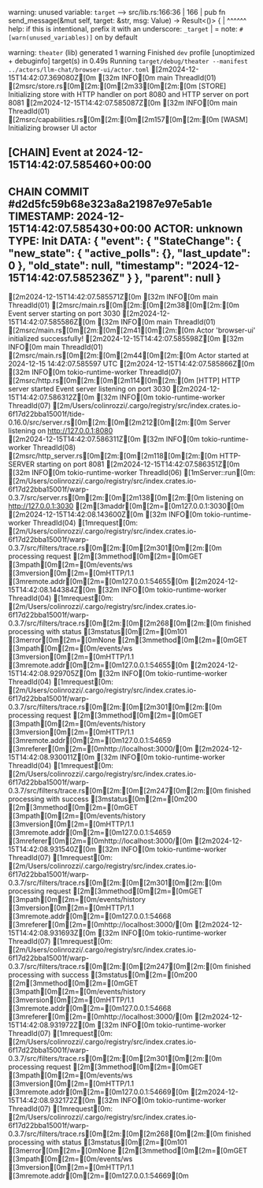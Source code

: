 warning: unused variable: `target`
   --> src/lib.rs:166:36
    |
166 |     pub fn send_message(&mut self, target: &str, msg: Value) -> Result<()> {
    |                                    ^^^^^^ help: if this is intentional, prefix it with an underscore: `_target`
    |
    = note: `#[warn(unused_variables)]` on by default

warning: `theater` (lib) generated 1 warning
    Finished `dev` profile [unoptimized + debuginfo] target(s) in 0.49s
     Running `target/debug/theater --manifest ../actors/llm-chat/browser-ui/actor.toml`
[2m2024-12-15T14:42:07.369080Z[0m [32m INFO[0m main ThreadId(01) [2msrc/store.rs[0m[2m:[0m[2m33[0m[2m:[0m [STORE] Initializing store with HTTP handler on port 8080 and HTTP server on port 8081
[2m2024-12-15T14:42:07.585087Z[0m [32m INFO[0m main ThreadId(01) [2msrc/capabilities.rs[0m[2m:[0m[2m157[0m[2m:[0m [WASM] Initializing browser UI actor

[CHAIN] Event at 2024-12-15T14:42:07.585460+00:00
----------------------------------
CHAIN COMMIT #d2d5fc59b68e323a8a21987e97e5ab1e
TIMESTAMP: 2024-12-15T14:42:07.585430+00:00
ACTOR: unknown
TYPE: Init
DATA:
{
  "event": {
    "StateChange": {
      "new_state": {
        "active_polls": {},
        "last_update": 0
      },
      "old_state": null,
      "timestamp": "2024-12-15T14:42:07.585236Z"
    }
  },
  "parent": null
}
----------------------------------

[2m2024-12-15T14:42:07.585571Z[0m [32m INFO[0m main ThreadId(01) [2msrc/main.rs[0m[2m:[0m[2m38[0m[2m:[0m Event server starting on port 3030
[2m2024-12-15T14:42:07.585586Z[0m [32m INFO[0m main ThreadId(01) [2msrc/main.rs[0m[2m:[0m[2m41[0m[2m:[0m Actor 'browser-ui' initialized successfully!
[2m2024-12-15T14:42:07.585598Z[0m [32m INFO[0m main ThreadId(01) [2msrc/main.rs[0m[2m:[0m[2m44[0m[2m:[0m Actor started at 2024-12-15 14:42:07.585597 UTC
[2m2024-12-15T14:42:07.585866Z[0m [32m INFO[0m tokio-runtime-worker ThreadId(07) [2msrc/http.rs[0m[2m:[0m[2m114[0m[2m:[0m [HTTP] HTTP server started
Event server listening on port 3030
[2m2024-12-15T14:42:07.586312Z[0m [32m INFO[0m tokio-runtime-worker ThreadId(07) [2m/Users/colinrozzi/.cargo/registry/src/index.crates.io-6f17d22bba15001f/tide-0.16.0/src/server.rs[0m[2m:[0m[2m212[0m[2m:[0m Server listening on http://127.0.0.1:8080    
[2m2024-12-15T14:42:07.586311Z[0m [32m INFO[0m tokio-runtime-worker ThreadId(08) [2msrc/http_server.rs[0m[2m:[0m[2m118[0m[2m:[0m HTTP-SERVER starting on port 8081
[2m2024-12-15T14:42:07.586351Z[0m [32m INFO[0m tokio-runtime-worker ThreadId(06) [1mServer::run[0m: [2m/Users/colinrozzi/.cargo/registry/src/index.crates.io-6f17d22bba15001f/warp-0.3.7/src/server.rs[0m[2m:[0m[2m138[0m[2m:[0m listening on http://127.0.0.1:3030 [2m[3maddr[0m[2m=[0m127.0.0.1:3030[0m
[2m2024-12-15T14:42:08.143600Z[0m [32m INFO[0m tokio-runtime-worker ThreadId(04) [1mrequest[0m: [2m/Users/colinrozzi/.cargo/registry/src/index.crates.io-6f17d22bba15001f/warp-0.3.7/src/filters/trace.rs[0m[2m:[0m[2m301[0m[2m:[0m processing request [2m[3mmethod[0m[2m=[0mGET [3mpath[0m[2m=[0m/events/ws [3mversion[0m[2m=[0mHTTP/1.1 [3mremote.addr[0m[2m=[0m127.0.0.1:54655[0m
[2m2024-12-15T14:42:08.144384Z[0m [32m INFO[0m tokio-runtime-worker ThreadId(04) [1mrequest[0m: [2m/Users/colinrozzi/.cargo/registry/src/index.crates.io-6f17d22bba15001f/warp-0.3.7/src/filters/trace.rs[0m[2m:[0m[2m268[0m[2m:[0m finished processing with status [3mstatus[0m[2m=[0m101 [3merror[0m[2m=[0mNone [2m[3mmethod[0m[2m=[0mGET [3mpath[0m[2m=[0m/events/ws [3mversion[0m[2m=[0mHTTP/1.1 [3mremote.addr[0m[2m=[0m127.0.0.1:54655[0m
[2m2024-12-15T14:42:08.929705Z[0m [32m INFO[0m tokio-runtime-worker ThreadId(04) [1mrequest[0m: [2m/Users/colinrozzi/.cargo/registry/src/index.crates.io-6f17d22bba15001f/warp-0.3.7/src/filters/trace.rs[0m[2m:[0m[2m301[0m[2m:[0m processing request [2m[3mmethod[0m[2m=[0mGET [3mpath[0m[2m=[0m/events/history [3mversion[0m[2m=[0mHTTP/1.1 [3mremote.addr[0m[2m=[0m127.0.0.1:54659 [3mreferer[0m[2m=[0mhttp://localhost:3000/[0m
[2m2024-12-15T14:42:08.930011Z[0m [32m INFO[0m tokio-runtime-worker ThreadId(04) [1mrequest[0m: [2m/Users/colinrozzi/.cargo/registry/src/index.crates.io-6f17d22bba15001f/warp-0.3.7/src/filters/trace.rs[0m[2m:[0m[2m247[0m[2m:[0m finished processing with success [3mstatus[0m[2m=[0m200 [2m[3mmethod[0m[2m=[0mGET [3mpath[0m[2m=[0m/events/history [3mversion[0m[2m=[0mHTTP/1.1 [3mremote.addr[0m[2m=[0m127.0.0.1:54659 [3mreferer[0m[2m=[0mhttp://localhost:3000/[0m
[2m2024-12-15T14:42:08.931540Z[0m [32m INFO[0m tokio-runtime-worker ThreadId(07) [1mrequest[0m: [2m/Users/colinrozzi/.cargo/registry/src/index.crates.io-6f17d22bba15001f/warp-0.3.7/src/filters/trace.rs[0m[2m:[0m[2m301[0m[2m:[0m processing request [2m[3mmethod[0m[2m=[0mGET [3mpath[0m[2m=[0m/events/history [3mversion[0m[2m=[0mHTTP/1.1 [3mremote.addr[0m[2m=[0m127.0.0.1:54668 [3mreferer[0m[2m=[0mhttp://localhost:3000/[0m
[2m2024-12-15T14:42:08.931693Z[0m [32m INFO[0m tokio-runtime-worker ThreadId(07) [1mrequest[0m: [2m/Users/colinrozzi/.cargo/registry/src/index.crates.io-6f17d22bba15001f/warp-0.3.7/src/filters/trace.rs[0m[2m:[0m[2m247[0m[2m:[0m finished processing with success [3mstatus[0m[2m=[0m200 [2m[3mmethod[0m[2m=[0mGET [3mpath[0m[2m=[0m/events/history [3mversion[0m[2m=[0mHTTP/1.1 [3mremote.addr[0m[2m=[0m127.0.0.1:54668 [3mreferer[0m[2m=[0mhttp://localhost:3000/[0m
[2m2024-12-15T14:42:08.931972Z[0m [32m INFO[0m tokio-runtime-worker ThreadId(07) [1mrequest[0m: [2m/Users/colinrozzi/.cargo/registry/src/index.crates.io-6f17d22bba15001f/warp-0.3.7/src/filters/trace.rs[0m[2m:[0m[2m301[0m[2m:[0m processing request [2m[3mmethod[0m[2m=[0mGET [3mpath[0m[2m=[0m/events/ws [3mversion[0m[2m=[0mHTTP/1.1 [3mremote.addr[0m[2m=[0m127.0.0.1:54669[0m
[2m2024-12-15T14:42:08.932172Z[0m [32m INFO[0m tokio-runtime-worker ThreadId(07) [1mrequest[0m: [2m/Users/colinrozzi/.cargo/registry/src/index.crates.io-6f17d22bba15001f/warp-0.3.7/src/filters/trace.rs[0m[2m:[0m[2m268[0m[2m:[0m finished processing with status [3mstatus[0m[2m=[0m101 [3merror[0m[2m=[0mNone [2m[3mmethod[0m[2m=[0mGET [3mpath[0m[2m=[0m/events/ws [3mversion[0m[2m=[0mHTTP/1.1 [3mremote.addr[0m[2m=[0m127.0.0.1:54669[0m
